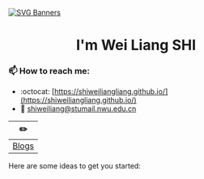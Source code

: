 [![SVG Banners](https://svg-banners.vercel.app/api?type=origin&text1=Welcom💖&width=1000&height=400)](https://github.com/Akshay090/svg-banners)

<h1 align="center">I'm Wei Liang SHI</h1>


### 📫 How to reach me:
- :octocat: [https://shiweiliangliang.github.io/](https://shiweiliangliang.github.io/)
- :email: shiweiliang@stumail.nwu.edu.cn


| :pencil2: |
| --- | 
| [Blogs](https://shiweiliangliang.github.io/) |


Here are some ideas to get you started:


